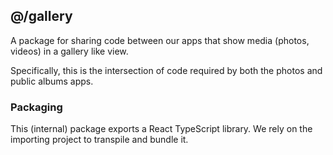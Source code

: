 ## @/gallery

A package for sharing code between our apps that show media (photos, videos) in
a gallery like view.

Specifically, this is the intersection of code required by both the photos and
public albums apps.

### Packaging

This (internal) package exports a React TypeScript library. We rely on the
importing project to transpile and bundle it.

